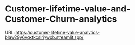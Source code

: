 # Customer-lifetime-value-and-Customer-Churn-analytics

URL: https://customer-lifetime-value-analytics-blaw29y6yqxtkcslriywxb.streamlit.app/
